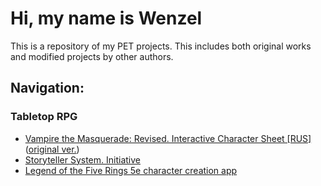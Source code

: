 # Hi, my name is Wenzel
This is a repository of my PET projects. This includes both original works and modified projects by other authors.

## Navigation:
### Tabletop RPG
- [Vampire the Masquerade: Revised. Interactive Character Sheet [RUS]](https://wenzelgood.github.io/VtM%20Character%20Sheet/) ([original ver.](http://vtim-charlist.ru/))
- [Storyteller System. Initiative](https://wenzelgood.github.io/VtM%20Initiative/)
- [Legend of the Five Rings 5e character creation app](https://wenzelgood.github.io/L5R%20Build%20Character%20Web%20App/)
